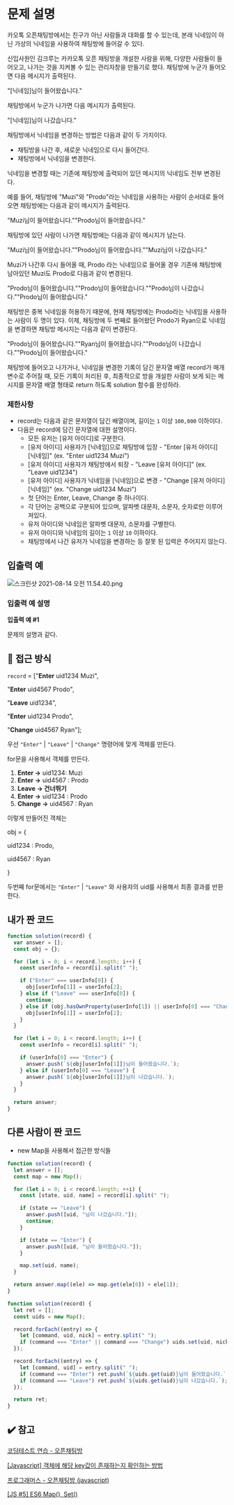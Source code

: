 # 문제 설명

카오톡 오픈채팅방에서는 친구가 아닌 사람들과 대화를 할 수 있는데, 본래 닉네임이 아닌 가상의 닉네임을 사용하여 채팅방에 들어갈 수 있다.

신입사원인 김크루는 카카오톡 오픈 채팅방을 개설한 사람을 위해, 다양한 사람들이 들어오고, 나가는 것을 지켜볼 수 있는 관리자창을 만들기로 했다. 채팅방에 누군가 들어오면 다음 메시지가 출력된다.

"[닉네임]님이 들어왔습니다."

채팅방에서 누군가 나가면 다음 메시지가 출력된다.

"[닉네임]님이 나갔습니다."

채팅방에서 닉네임을 변경하는 방법은 다음과 같이 두 가지이다.

- 채팅방을 나간 후, 새로운 닉네임으로 다시 들어간다.
- 채팅방에서 닉네임을 변경한다.

닉네임을 변경할 때는 기존에 채팅방에 출력되어 있던 메시지의 닉네임도 전부 변경된다.

예를 들어, 채팅방에 "Muzi"와 "Prodo"라는 닉네임을 사용하는 사람이 순서대로 들어오면 채팅방에는 다음과 같이 메시지가 출력된다.

"Muzi님이 들어왔습니다.""Prodo님이 들어왔습니다."

채팅방에 있던 사람이 나가면 채팅방에는 다음과 같이 메시지가 남는다.

"Muzi님이 들어왔습니다.""Prodo님이 들어왔습니다.""Muzi님이 나갔습니다."

Muzi가 나간후 다시 들어올 때, Prodo 라는 닉네임으로 들어올 경우 기존에 채팅방에 남아있던 Muzi도 Prodo로 다음과 같이 변경된다.

"Prodo님이 들어왔습니다.""Prodo님이 들어왔습니다.""Prodo님이 나갔습니다.""Prodo님이 들어왔습니다."

채팅방은 중복 닉네임을 허용하기 때문에, 현재 채팅방에는 Prodo라는 닉네임을 사용하는 사람이 두 명이 있다. 이제, 채팅방에 두 번째로 들어왔던 Prodo가 Ryan으로 닉네임을 변경하면 채팅방 메시지는 다음과 같이 변경된다.

"Prodo님이 들어왔습니다.""Ryan님이 들어왔습니다.""Prodo님이 나갔습니다.""Prodo님이 들어왔습니다."

채팅방에 들어오고 나가거나, 닉네임을 변경한 기록이 담긴 문자열 배열 record가 매개변수로 주어질 때, 모든 기록이 처리된 후, 최종적으로 방을 개설한 사람이 보게 되는 메시지를 문자열 배열 형태로 return 하도록 solution 함수를 완성하라.

### 제한사항

- record는 다음과 같은 문자열이 담긴 배열이며, 길이는 `1` 이상 `100,000` 이하이다.
- 다음은 record에 담긴 문자열에 대한 설명이다.
  - 모든 유저는 [유저 아이디]로 구분한다.
  - [유저 아이디] 사용자가 [닉네임]으로 채팅방에 입장 - "Enter [유저 아이디] [닉네임]" (ex. "Enter uid1234 Muzi")
  - [유저 아이디] 사용자가 채팅방에서 퇴장 - "Leave [유저 아이디]" (ex. "Leave uid1234")
  - [유저 아이디] 사용자가 닉네임을 [닉네임]으로 변경 - "Change [유저 아이디] [닉네임]" (ex. "Change uid1234 Muzi")
  - 첫 단어는 Enter, Leave, Change 중 하나이다.
  - 각 단어는 공백으로 구분되어 있으며, 알파벳 대문자, 소문자, 숫자로만 이루어져있다.
  - 유저 아이디와 닉네임은 알파벳 대문자, 소문자를 구별한다.
  - 유저 아이디와 닉네임의 길이는 `1` 이상 `10` 이하이다.
  - 채팅방에서 나간 유저가 닉네임을 변경하는 등 잘못 된 입력은 주어지지 않는다.

## 입출력 예

![스크린샷 2021-08-14 오전 11.54.40.png](https://s3-us-west-2.amazonaws.com/secure.notion-static.com/a1669536-16bd-4601-840a-f6ae6d245703/스크린샷_2021-08-14_오전_11.54.40.png)

### 입출력 예 설명

**입출력 예 #1**

문제의 설명과 같다.

## 🔎 접근 방식

`record` = ["**Enter** uid1234 Muzi",

"**Enter** uid4567 Prodo",

"**Leave** uid1234",

"**Enter** uid1234 Prodo",

"**Change** uid4567 Ryan"];

우선 `"Enter"` | `"Leave"` | `"Change"` 명령어에 맞게 객체를 만든다.

for문을 사용해서 객체를 만든다.

1. **Enter →** uid1234: Muzi
2. **Enter →** uid4567 : Prodo
3. **Leave → 건너뛰기**
4. **Enter →** uid1234 : Prodo
5. **Change →** uid4567 : Ryan

이렇게 만들어진 객체는

obj = {

uid1234 : Prodo,

uid4567 : Ryan

}

두번째 for문에서는 `"Enter"` | `"Leave"` 와 사용자의 uid를 사용해서 최종 결과를 반환한다.

## 내가 짠 코드

```jsx
function solution(record) {
  var answer = [];
  const obj = {};

  for (let i = 0; i < record.length; i++) {
    const userInfo = record[i].split(" ");

    if ("Enter" === userInfo[0]) {
      obj[userInfo[1]] = userInfo[2];
    } else if ("Leave" === userInfo[0]) {
      continue;
    } else if (obj.hasOwnProperty(userInfo[1]) || userInfo[0] === "Change") {
      obj[userInfo[1]] = userInfo[2];
    }
  }

  for (let i = 0; i < record.length; i++) {
    const userInfo = record[i].split(" ");

    if (userInfo[0] === "Enter") {
      answer.push(`${obj[userInfo[1]]}님이 들어왔습니다.`);
    } else if (userInfo[0] === "Leave") {
      answer.push(`${obj[userInfo[1]]}님이 나갔습니다.`);
    }
  }

  return answer;
}
```

## 다른 사람이 짠 코드

- new Map을 사용해서 접근한 방식들

```jsx
function solution(record) {
  let answer = [];
  const map = new Map();

  for (let i = 0; i < record.length; ++i) {
    const [state, uid, name] = record[i].split(" ");

    if (state == "Leave") {
      answer.push([uid, "님이 나갔습니다."]);
      continue;
    }

    if (state == "Enter") {
      answer.push([uid, "님이 들어왔습니다."]);
    }

    map.set(uid, name);
  }

  return answer.map((ele) => map.get(ele[0]) + ele[1]);
}
```

```jsx
function solution(record) {
  let ret = [];
  const uids = new Map();

  record.forEach((entry) => {
    let [command, uid, nick] = entry.split(" ");
    if (command === "Enter" || command === "Change") uids.set(uid, nick);
  });

  record.forEach((entry) => {
    let [command, uid] = entry.split(" ");
    if (command === "Enter") ret.push(`${uids.get(uid)}님이 들어왔습니다.`);
    if (command === "Leave") ret.push(`${uids.get(uid)}님이 나갔습니다.`);
  });

  return ret;
}
```

## ✔️ 참고

[코딩테스트 연습 - 오픈채팅방](https://programmers.co.kr/learn/courses/30/lessons/42888)

[[Javascript] 객체에 해당 key값이 존재하는지 확인하는 방법](https://velog.io/@minong/Javascript-%EA%B0%9D%EC%B2%B4%EC%97%90-%ED%95%B4%EB%8B%B9-key%EA%B0%92%EC%9D%B4-%EC%A1%B4%EC%9E%AC%ED%95%98%EB%8A%94%EC%A7%80-%ED%99%95%EC%9D%B8%ED%95%98%EB%8A%94-%EB%B0%A9%EB%B2%95)

[프로그래머스 - 오픈채팅방 (javascript)](https://kis6473.tistory.com/167)

[[JS #5] ES6 Map(), Set()](https://medium.com/@hongkevin/js-5-es6-map-set-2a9ebf40f96b)
